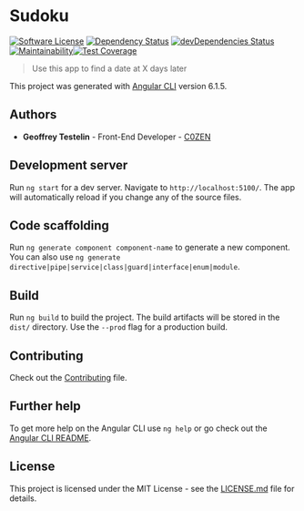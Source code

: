# Sudoku
[![Software License][license-image]](LICENSE) [![Dependency Status][daviddm-image]][daviddm-url] [![devDependencies Status][daviddm-dev-image]][daviddm-dev-url] [![Maintainability][code-climate-maintainability-image]][code-climate-maintainability-url][![Test Coverage][code-climate-coverage-image]][code-climate-coverage-url]
> Use this app to find a date at X days later

This project was generated with [Angular CLI](https://github.com/angular/angular-cli) version 6.1.5.

## Authors

* **Geoffrey Testelin** - Front-End Developer - [C0ZEN](https://github.com/C0ZEN)

## Development server

Run `ng start` for a dev server. Navigate to `http://localhost:5100/`. The app will automatically reload if you change any of the source files.

## Code scaffolding

Run `ng generate component component-name` to generate a new component. You can also use `ng generate directive|pipe|service|class|guard|interface|enum|module`.

## Build

Run `ng build` to build the project. The build artifacts will be stored in the `dist/` directory. Use the `--prod` flag for a production build.

## Contributing

Check out the [Contributing](CONTRIBUTING.md) file.

## Further help

To get more help on the Angular CLI use `ng help` or go check out the [Angular CLI README](https://github.com/angular/angular-cli/blob/master/README.md).

## License

This project is licensed under the MIT License - see the [LICENSE.md](LICENSE.md) file for details.

[license-image]: https://img.shields.io/badge/license-MIT-brightgreen.svg?style=flat
[daviddm-image]: https://david-dm.org/C0ZEN/sudoku/status.svg
[daviddm-url]: https://david-dm.org/C0ZEN/sudoku
[daviddm-dev-image]: https://david-dm.org/C0ZEN/sudoku/dev-status.svg
[daviddm-dev-url]: https://david-dm.org/C0ZEN/sudoku?type=dev
[code-climate-maintainability-image]: https://api.codeclimate.com/v1/badges/59a52a286cd814af1edd/maintainability
[code-climate-maintainability-url]: https://codeclimate.com/github/C0ZEN/sudoku/maintainability
[code-climate-coverage-image]: https://api.codeclimate.com/v1/badges/59a52a286cd814af1edd/maintainability
[code-climate-coverage-url]: https://codeclimate.com/github/C0ZEN/sudoku/test_coverage
